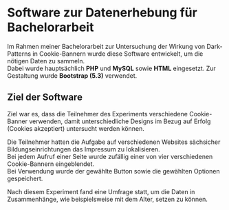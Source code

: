 # Software zur Datenerhebung für Bachelorarbeit

Im Rahmen meiner Bachelorarbeit zur Untersuchung der Wirkung von Dark-Patterns in Cookie-Bannern wurde diese Software entwickelt, um die nötigen Daten zu sammeln.<br>
Dabei wurde hauptsächlich <b>PHP</b> und <b>MySQL</b> sowie <b>HTML</b> eingesetzt. Zur Gestaltung wurde <b>Bootstrap (5.3)</b> verwendet.

## Ziel der Software

Ziel war es, dass die Teilnehmer des Experiments verschiedene Cookie-Banner verwenden,
damit unterschiedliche Designs im Bezug auf Erfolg (Cookies akzeptiert) untersucht werden können.

Die Teilnehmer hatten die Aufgabe auf verschiedenen Websites sächsicher Bildungseinrichtungen das Impressum zu lokalisieren.<br>
Bei jedem Aufruf einer Seite wurde zufällig einer von vier verschiedenen Cookie-Bannern eingeblendet.<br>
Bei Verwendung wurde der gewählte Button sowie die gewählten Optionen gespeichert.

Nach diesem Experiment fand eine Umfrage statt, um die Daten in Zusammenhänge, wie beispielsweise mit dem Alter, setzen zu können.
